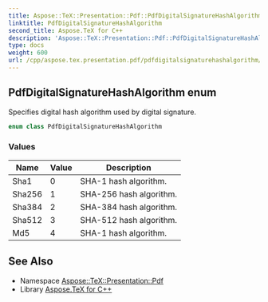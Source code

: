 ```yaml
---
title: Aspose::TeX::Presentation::Pdf::PdfDigitalSignatureHashAlgorithm enum
linktitle: PdfDigitalSignatureHashAlgorithm
second_title: Aspose.TeX for C++
description: 'Aspose::TeX::Presentation::Pdf::PdfDigitalSignatureHashAlgorithm enum. Specifies digital hash algorithm used by digital signature in C++.'
type: docs
weight: 600
url: /cpp/aspose.tex.presentation.pdf/pdfdigitalsignaturehashalgorithm/
---
```

## PdfDigitalSignatureHashAlgorithm enum


Specifies digital hash algorithm used by digital signature.

```cpp
enum class PdfDigitalSignatureHashAlgorithm
```

### Values

| Name | Value | Description |
| --- | --- | --- |
| Sha1 | 0 | SHA-1 hash algorithm. |
| Sha256 | 1 | SHA-256 hash algorithm. |
| Sha384 | 2 | SHA-384 hash algorithm. |
| Sha512 | 3 | SHA-512 hash algorithm. |
| Md5 | 4 | SHA-1 hash algorithm. |

## See Also

* Namespace [Aspose::TeX::Presentation::Pdf](../)
* Library [Aspose.TeX for C++](../../)
